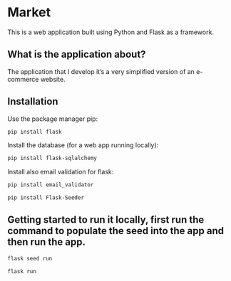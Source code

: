 # Market
This is a web application built using Python and Flask as a framework. 

## What is the application about?

The application that I develop it’s a very simplified version of an e-commerce website.

## Installation

Use the package manager pip:
```bash
pip install flask
```
Install the database (for a web app running locally):
```bash
pip install flask-sqlalchemy
```
Install also email validation for flask:
```bash
pip install email_validator
```
```bash
pip install Flask-Seeder
```


## Getting started to run it locally, first run the command to populate the seed into the app and then run the app.

```bash
flask seed run
```

```bash
flask run
```
